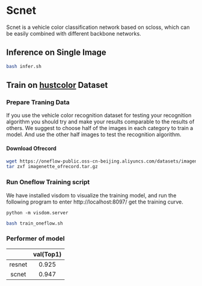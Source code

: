 # Scnet

Scnet is a vehicle color classification network based on scloss, which can be easily combined with different backbone networks.

## Inference on Single Image

```bash
bash infer.sh
```


## Train on [hustcolor](http://cloud.eic.hust.edu.cn:8071/~pchen/color.rar) Dataset

### Prepare Traning Data
If you use the vehicle color recognition dataset for testing your recognition algorithm you should try and make your results comparable to the results of others. We suggest to choose half of the images in each category to train a model. And use the other half images to test the recognition algorithm.

#### Download Ofrecord

```bash
wget https://oneflow-public.oss-cn-beijing.aliyuncs.com/datasets/imagenette_ofrecord.tar.gz
tar zxf imagenette_ofrecord.tar.gz
```

### Run Oneflow Training script
We have installed visdom to visualize the training model, and run the following program to enter http://localhost:8097/ get the training curve.

```
python -m visdom.server
```
```bash
bash train_oneflow.sh
```

### Performer of model
|         | val(Top1) |
| :-----: | :-----------------: |
| resnet  |        0.925        |
| scnet   |        0.947        |
